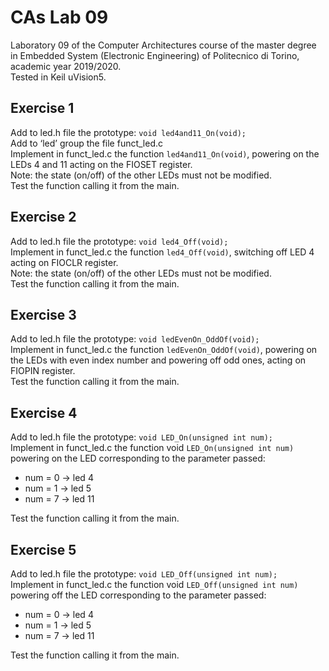 # CAs Lab 09
Laboratory 09 of the Computer Architectures course of the master degree in Embedded System (Electronic Engineering) of Politecnico di Torino, academic year 2019/2020.<br/>
Tested in Keil uVision5.

## Exercise 1
Add to led.h file the prototype:
`void led4and11_On(void);`<br/>
Add to ‘led’ group the file funct_led.c<br/>
Implement in funct_led.c the function `led4and11_On(void)`, powering on the LEDs 4 and 11 acting on the FIOSET register.<br/>
Note: the state (on/off) of the other LEDs must not be modified.<br/>
Test the function calling it from the main.

## Exercise 2
Add to led.h file the prototype:
`void led4_Off(void);`<br/>
Implement in funct_led.c the function `led4_Off(void)`, switching off LED 4 acting on FIOCLR register.<br/>
Note: the state (on/off) of the other LEDs must not be modified.<br/>
Test the function calling it from the main.<br/>

## Exercise 3
Add to led.h file the prototype:
`void ledEvenOn_OddOf(void);`<br/>
Implement in funct_led.c the function `ledEvenOn_OddOf(void)`, powering on the LEDs with even index number and powering off odd ones, acting on FIOPIN register.<br/>
Test the function calling it from the main.

## Exercise 4
Add to led.h file the prototype:
`void LED_On(unsigned int num);`<br/>
Implement in funct_led.c the function void `LED_On(unsigned int num)` powering on the LED corresponding to the parameter passed:
- num = 0 -> led 4
- num = 1 -> led 5
- num = 7 -> led 11

Test the function calling it from the main.

## Exercise 5
Add to led.h file the prototype:
`void LED_Off(unsigned int num);`<br/>
Implement in funct_led.c the function void `LED_Off(unsigned int num)` powering off the LED corresponding to the parameter passed:
- num = 0 -> led 4
- num = 1 -> led 5
- num = 7 -> led 11

Test the function calling it from the main.
